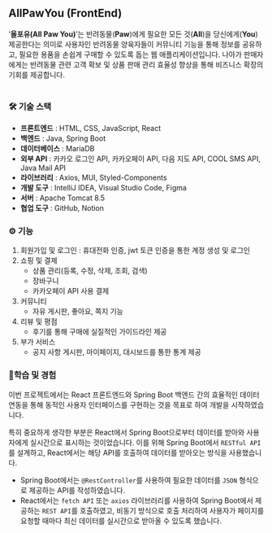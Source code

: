 ## AllPawYou (FrontEnd)

‘**올포유(All Paw You)**’는 반려동물(**Paw**)에게 필요한 모든 것(**All**)을 당신에게(**You**) 제공한다는 의미로 사용자인 반려동물 양육자들이 커뮤니티 기능을 통해 정보를 공유하고, 필요한 용품을 손쉽게 구매할 수 있도록 돕는 웹 애플리케이션입니다. 나아가 판매자에게는 반려동물 관련 고객 확보 및 상품 판매 관리 효율성 향상을 통해 비즈니스 확장의 기회를 제공합니다.
<br><br>

### 🛠 기술 스택  
- **프론트엔드** : HTML, CSS, JavaScript, React
- **백엔드** : Java, Spring Boot
- **데이터베이스** : MariaDB
- **외부 API** : 카카오 로그인 API, 카카오페이 API, 다음 지도 API, COOL SMS API, Java Mail API
- **라이브러리** : Axios, MUI, Styled-Components
- **개발 도구** : IntelliJ IDEA, Visual Studio Code, Figma
- **서버** : Apache Tomcat 8.5
- **협업 도구** : GitHub, Notion 

### ⚙️ 기능
1. 회원가입 및 로그인 : 휴대전화 인증,  jwt 토큰 인증을 통한 계정 생성 및 로그인
2. 쇼핑 및 결제 
    - 상품 관리(등록, 수정, 삭제, 조회, 검색)
    - 장바구니
    - 카카오페이 API 사용 결제
3. 커뮤니티 
    - 자유 게시판, 좋아요, 쪽지 기능
4. 리뷰 및 평점 
    - 후기를 통해 구매에 실질적인 가이드라인 제공
5. 부가 서비스 
    - 공지 사항 게시판, 마이페이지, 대시보드를 통한 통계 제공   

### 📌학습 및 경험
이번 프로젝트에서는 React 프론트엔드와 Spring Boot 백엔드 간의 효율적인 데이터 연동을 통해 동적인 사용자 인터페이스를 구현하는 것을 목표로 하여 개발을 시작하였습니다.

특히 중요하게 생각한 부분은 React에서 Spring Boot으로부터 데이터를 받아와 사용자에게 실시간으로 표시하는 것이었습니다. 이를 위해 Spring Boot에서 `RESTful API`를 설계하고, React에서는 해당 API를 호출하여 데이터를 받아오는 방식을 사용했습니다.

- Spring Boot에서는 `@RestController`를 사용하여 필요한 데이터를 `JSON` 형식으로 제공하는 API를 작성하였습니다.
- React에서는 `fetch API` 또는 `axios` 라이브러리를 사용하여 Spring Boot에서 제공하는 `REST API`를 호출하였고, 비동기 방식으로 호출 처리하여 사용자가 페이지를 요청할 때마다 최신 데이터를 실시간으로 받아올 수 있도록 했습니다.
